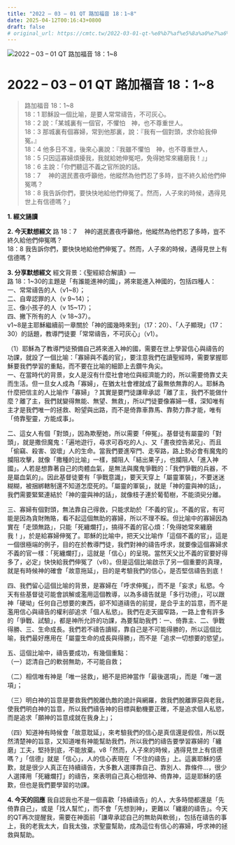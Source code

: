 ```yaml
---
title: "2022 – 03 – 01 QT 路加福音 18：1~8"
date: 2025-04-12T00:16:43+0800
draft: false
# original_url: https://cmtc.tw/2022-03-01-qt-%e8%b7%af%e5%8a%a0%e7%a6%8f%e9%9f%b3-18%ef%bc%9a18
---
```


![2022 – 03 – 01 QT 路加福音 18：1\~8](/images/qt.jpg   "2022 – 03 – 01 QT 路加福音 18：1\~8")

# 2022 – 03 – 01 QT 路加福音 18：1\~8

> 路加福音 18：1\~8  
> 18：1 耶穌設一個比喻，是要人常常禱告，不可灰心。  
> 18：2 說：「某城裏有一個官，不懼怕　神，也不尊重世人。  
> 18：3 那城裏有個寡婦，常到他那裏，說：『我有一個對頭，求你給我伸冤。』  
> 18：4 他多日不准，後來心裏說：『我雖不懼怕　神，也不尊重世人，  
> 18：5 只因這寡婦煩擾我，我就給她伸冤吧，免得她常來纏磨我！』」  
> 18：6 主說：「你們聽這不義之官所說的話。  
> 18：7 　神的選民晝夜呼籲他，他縱然為他們忍了多時，豈不終久給他們伸冤嗎？  
> 18：8 我告訴你們，要快快地給他們伸冤了。然而，人子來的時候，遇得見世上有信德嗎？」

**1. 經文誦讀**

**2.  今天默想經文**
路 18：7 　神的選民晝夜呼籲他，他縱然為他們忍了多時，豈不終久給他們伸冤嗎？  
18：8 我告訴你們，要快快地給他們伸冤了。然而，人子來的時候，遇得見世上有信德嗎？

**3. 分享默想經文**
經文背景：《聖經綜合解讀》—  
路 18：1\~30的主題是「有誰能進神的國」，將來能進入神國的，包括四種人：  
一、常常禱告的人（v1\~8）；  
二、自卑認罪的人（v 9\~14）；  
三、像小孩子的人（v 15\~17）；  
四、撇下所有的人（v 18\~37）。  
v1\~8是主耶穌繼續前一章關於「神的國幾時來到」（17：20）、「人子顯現」（17：30）的話題，教導門徒要「常常禱告，不可灰心」（v1）。

（1）耶穌為了教導門徒預備自己將來進入神的國，需要在世上學習信心與禱告的功課，就設了一個比喻：「寡婦與不義的官」，要注意我們在讀聖經時，需要掌握耶穌要我們學習的重點，而不要在比喻的細節上去鑽牛角尖。  
一、在當時代的背景，女人是沒有什麼社會地位與經濟能力的，所以需要倚靠丈夫而生活。但一旦女人成為「寡婦」，在猶太社會裡就成了最無依無靠的人。耶穌為什麼把信主的人比喻作「寡婦」？其實是要門徒謙卑承認「離了主，我們不能做什麼？離了主，我們就變得無能、無望、無救」，所以門徒要像寡婦一樣，深知唯有主才是我們唯一的拯救、盼望與出路，而不是倚靠車靠馬、靠勢力靠才能，唯有「倚靠聖靈，方能成事」。

二、這女人有個「對頭」，因為欺壓她，所以需要「伸冤」。基督徒有屬靈的「對頭」，就是撒但魔鬼：「遍地遊行，尋求可吞吃的人」、又「晝夜控告弟兄」、而且「偷竊、殺害、毀壞」人的生命。當我們要進窄門、走窄路，路上勢必會有魔鬼的攔阻攻擊，就像「撒種的比喻」一樣，攔阻人「結出果子」，也攔阻人「進入神國」。人若是想靠著自己的肉體血氣，是無法與魔鬼爭戰的：「我們爭戰的兵器，不是屬血氣的」。因此基督徒要有「爭戰意識」，要天天穿上「屬靈軍裝」，不要迷迷糊糊，被捆綁轄制還不知道怎麼死的。「屬靈的軍裝」，就是「神的靈與神的話」，我們需要緊緊連結於「神的靈與神的話」，就像枝子連於葡萄樹，不能須臾分離。

三、寡婦有個對頭，無法靠自己得救，只能求助於「不義的官」。不義的官，有可能是因為貪財賄賂，看不起這個無助的寡婦，所以不理不睬。但比喻中的寡婦因為實在「走頭無路」，只能「死纏爛打」，搞得不義的官心煩：「免得她常來纏磨我！」，於是給寡婦伸冤了。耶穌的比喻中，把天父比喻作「這個不義的官」，這是一個很極端的例子，目的在於教導門徒，我們對神的禱告呼求，就要像這個寡婦求不義的官一樣：「死纏爛打」，這就是「信心」的呈現。當然天父比不義的官要好得多了，必定」快快給我們伸冤了（v8）。但是這個比喻啟示了另一個重要的真理，就是有時候神的確會「故意拖延」，目的是考驗我們的信心，是否堅信禱告到底！

四、我們留心這個比喻的背景，是寡婦在「呼求伸冤」，而不是「妄求」私慾。今天有些基督徒可能會誤解或濫用這個教導，以為多禱告就是「多行功德」，可以跟神「硬坳」任何自己想要的東西，卻不知道禱告的前提，是合乎主的旨意，而不是濫用信心與禱告的權利卻追求「個人私慾」。我們在走天國窄路，一路上會有許多的「爭戰、試驗」，都是神所允許的功課，為要幫助我們：一、倚靠主、二、爭戰得勝、三、生命成長。我們若不禱告讀經，靠自己是不可能得勝的，所以這個比喻，我們最好應用在「屬靈生命的成長與得勝」，而不是「追求一切想要的慾望」。

五、這個比喻中，禱告要成功，有幾個重點：  
（一）認清自己的軟弱無助，不可能自救；

（二）相信唯有神是「唯一拯救」，絕不是把神當作「最後選項」，而是「唯一選項」；

（三）明白神的旨意是要救我們脫離仇敵的詭計與網羅，救我們脫離罪惡與老我，使我們明白神的旨意，所以我們禱告神的目標與動機要正確，不是追求個人私慾，而是追求「願神的旨意成就在我身上」；

（四）知道神有時候會「故意耽延」，來考驗我們的信心是真信還是假信，所以既然清楚神的旨意，又知道唯有神能幫助我們，所以我們的禱告要學習寡婦的「纏磨」工夫，堅持到底，不能放棄。v8「然而，人子來的時候，遇得見世上有信德嗎？」「信德」就是「信心」，人的信心表現在「不住的禱告」上。這裏耶穌的感歎，就是很少人真正在持續禱告，大多數人選擇靠自己、靠別人、靠條件…，很少人選擇用「死纏爛打」的禱告，來表明自己真心相信神、倚靠神，這是耶穌的感歎，但也是我們要學習的功課。

**4. 今天的回應**
我自認我也不是一個喜歡「持續禱告」的人，大多時間都還是「先倚靠自己」，或是「找人幫忙」，而不會「先想到神」，更難以「纏磨的禱告」。今天的QT再次提醒我，需要在神面前「謙卑承認自己的無助與軟弱」，包括在禱告的事上，我的老我太大，自我太強，求聖靈幫助，成為這位有信心的寡婦，呼求神的拯救與幫助。
